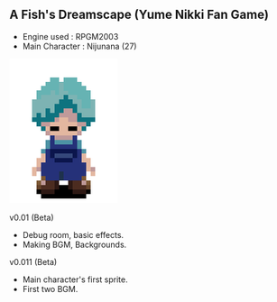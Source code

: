 ## A Fish's Dreamscape (Yume Nikki Fan Game)

- Engine used : RPGM2003
- Main Character : Nijunana (27)

![Nijunana](/SPRITE/Nijunana_Front.png)

v0.01 (Beta)
- Debug room, basic effects.
- Making BGM, Backgrounds.


v0.011 (Beta)
- Main character's first sprite.
- First two BGM.
